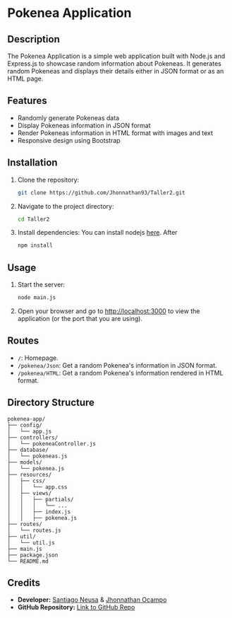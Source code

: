 # Pokenea Application

## Description
The Pokenea Application is a simple web application built with Node.js and Express.js to showcase random information about Pokeneas. It generates random Pokeneas and displays their details either in JSON format or as an HTML page.

## Features
- Randomly generate Pokeneas data
- Display Pokeneas information in JSON format
- Render Pokeneas information in HTML format with images and text
- Responsive design using Bootstrap

## Installation
1. Clone the repository:
   ```bash
   git clone https://github.com/Jhonnathan93/Taller2.git
   ```
2. Navigate to the project directory:
   ```bash
   cd Taller2
   ```
3. Install dependencies:
   You can install nodejs [here](https://nodejs.org/en/).
   After
   ```bash
   npm install
   ```

## Usage
1. Start the server:
   ```bash
   node main.js
   ```
2. Open your browser and go to [http://localhost:3000](http://localhost:3000) to view the application (or the port that you are using).

## Routes
- `/`: Homepage.
- `/pokenea/Json`: Get a random Pokenea's information in JSON format.
- `/pokenea/HTML`: Get a random Pokenea's information rendered in HTML format.

## Directory Structure
```
pokenea-app/
├── config/
│   └── app.js
├── controllers/
│   └── pokeneaController.js
├── database/
│   └── pokeneas.js
├── models/
│   └── pokenea.js
├── resources/
│   ├── css/
│   │   └── app.css
│   ├── views/
│   │   ├── partials/
│   │   │   └── ... 
│   │   ├── index.js
│   │   ├── pokenea.js
├── routes/
│   └── routes.js
├── util/
│   └── util.js
├── main.js
├── package.json
└── README.md
```

## Credits
- **Developer:** [Santiago Neusa](sneusar@eafit.edu.co) & [Jhonnathan Ocampo](jsocampod@eafit.edu.co)
- **GitHub Repository:** [Link to GitHub Repo](https://github.com/your-username/pokenea-app)